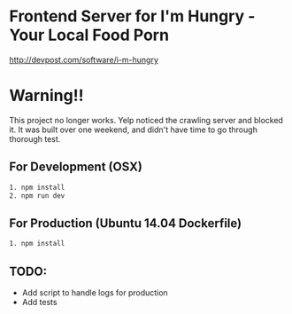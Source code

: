 # Frontend Server for I'm Hungry - Your Local Food Porn
http://devpost.com/software/i-m-hungry

# Warning!!
This project no longer works. Yelp noticed the crawling server and blocked it. It was built over one weekend, and didn't have time to go through thorough test.

## For Development (OSX)
```bash
1. npm install
2. npm run dev
```

## For Production (Ubuntu 14.04 Dockerfile)
```bash
1. npm install

```

## TODO:
- Add script to handle logs for production
- Add tests
